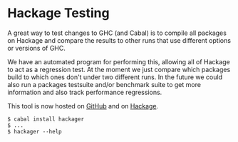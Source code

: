 # Hackage Testing



A great way to test changes to GHC (and Cabal) is to compile all packages on Hackage and compare the results to other runs that use different options or versions of GHC.



We have an automated program for performing this, allowing all of Hackage to act as a regression test. At the moment we just compare which packages build to which ones don't under two different runs. In the future we could also run a packages testsuite and/or benchmark suite to get more information and also track performance regressions.



This tool is now hosted on [
GitHub](https://github.com/dterei/Hackager) and on [
Hackage](http://hackage.haskell.org/package/hackager).


```wiki
$ cabal install hackager
$ ...
$ hackager --help
```